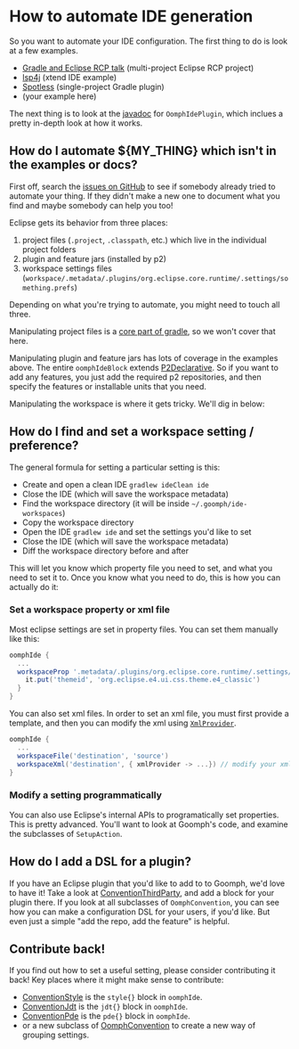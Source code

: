# How to automate IDE generation

<!---freshmark javadoc
output = prefixDelimiterReplace(input, 'https://javadoc.io/doc/com.diffplug.gradle/goomph/', '/', versionLast);
-->

So you want to automate your IDE configuration.  The first thing to do is look at a few examples.

- [Gradle and Eclipse RCP talk](https://github.com/diffplug/gradle_and_eclipse_rcp/blob/main/ide/build.gradle) (multi-project Eclipse RCP project)
- [lsp4j](https://github.com/eclipse/lsp4j/blob/main/ide/build.gradle) (xtend IDE example)
- [Spotless](https://github.com/diffplug/spotless/blob/gradle/5.17.1/ide/build.gradle) (single-project Gradle plugin)
- (your example here)

The next thing is to look at the [javadoc](https://javadoc.io/doc/com.diffplug.gradle/goomph/3.34.0/com/diffplug/gradle/oomph/OomphIdePlugin.html) for `OomphIdePlugin`, which inclues a pretty in-depth look at how it works.

## How do I automate ${MY_THING} which isn't in the examples or docs?

First off, search the [issues on GitHub](https://github.com/diffplug/goomph/issues) to see if somebody already tried to automate your thing.  If they didn't make a new one to document what you find and maybe somebody can help you too!

Eclipse gets its behavior from three places:

1. project files (`.project`, `.classpath`, etc.) which live in the individual project folders
2. plugin and feature jars (installed by p2)
3. workspace settings files (`workspace/.metadata/.plugins/org.eclipse.core.runtime/.settings/something.prefs`)

Depending on what you're trying to automate, you might need to touch all three.

Manipulating project files is a [core part of gradle](https://docs.gradle.org/current/userguide/eclipse_plugin.html), so we won't cover that here.

Manipulating plugin and feature jars has lots of coverage in the examples above.  The entire `oomphIdeBlock` extends [P2Declarative](https://javadoc.io/doc/com.diffplug.gradle/goomph/3.34.0/com/diffplug/gradle/p2/P2Declarative.html).
So if you want to add any features, you just add the required p2 repositories, and then specify the features or installable units that you need.

Manipulating the workspace is where it gets tricky.  We'll dig in below:

## How do I find and set a workspace setting / preference?

The general formula for setting a particular setting is this:

- Create and open a clean IDE `gradlew ideClean ide`
- Close the IDE (which will save the workspace metadata)
- Find the workspace directory (it will be inside `~/.goomph/ide-workspaces`)
- Copy the workspace directory
- Open the IDE `gradlew ide` and set the settings you'd like to set
- Close the IDE (which will save the workspace metadata)
- Diff the workspace directory before and after

This will let you know which property file you need to set, and what you need to set it to.  Once you know what you need to do, this is how you can actually do it:

### Set a workspace property or xml file

Most eclipse settings are set in property files.  You can set them manually like this:

```gradle
oomphIde {
  ...
  workspaceProp '.metadata/.plugins/org.eclipse.core.runtime/.settings/org.eclipse.e4.ui.css.swt.theme.prefs', {
    it.put('themeid', 'org.eclipse.e4.ui.css.theme.e4_classic')
  }
}
```

You can also set xml files.  In order to set an xml file, you must first provide a template, and then you can modify the xml using [`XmlProvider`](https://docs.gradle.org/current/javadoc/org/gradle/api/XmlProvider.html).

```gradle
oomphIde {
  ...
  workspaceFile('destination', 'source')
  workspaceXml('destination', { xmlProvider -> ...}) // modify your xml here
}
```

### Modify a setting programmatically

You can also use Eclipse's internal APIs to programatically set properties.  This is pretty advanced.  You'll want to look at Goomph's code, and examine the subclasses of `SetupAction`.

## How do I add a DSL for a plugin?

If you have an Eclipse plugin that you'd like to add to to Goomph, we'd love to have it!  Take a look at [ConventionThirdParty](https://github.com/diffplug/goomph/blob/main/src/main/java/com/diffplug/gradle/oomph/thirdparty/ConventionThirdParty.java), and add a block for your plugin there.  If you look at all subclasses of `OomphConvention`, you can see how you can make a configuration DSL for your users, if you'd like.  But even just a simple "add the repo, add the feature" is helpful.

##  Contribute back!

If you find out how to set a useful setting, please consider contributing it back!  Key places where it might make sense to contribute:

- [ConventionStyle](https://github.com/diffplug/goomph/blob/main/src/main/java/com/diffplug/gradle/oomph/ConventionStyle.java) is the `style{}` block in `oomphIde`.
- [ConventionJdt](https://github.com/diffplug/goomph/blob/main/src/main/java/com/diffplug/gradle/oomph/ConventionJdt.java) is the `jdt{}` block in `oomphIde`.
- [ConventionPde](https://github.com/diffplug/goomph/blob/main/src/main/java/com/diffplug/gradle/oomph/ConventionPde.java) is the `pde{}` block in `oomphIde`.
- or a new subclass of [OomphConvention](https://github.com/diffplug/goomph/blob/main/src/main/java/com/diffplug/gradle/oomph/OomphConvention.java) to create a new way of grouping settings.

<!---freshmark /javadoc -->

